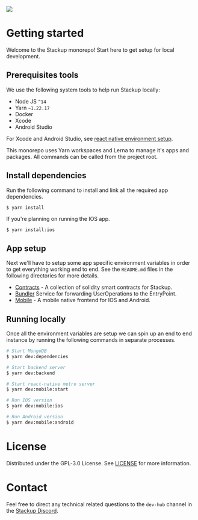 ![](https://i.imgur.com/hNJp1R1.png)

# Getting started

Welcome to the Stackup monorepo! Start here to get setup for local development.

## Prerequisites tools

We use the following system tools to help run Stackup locally:

- Node JS `^14`
- Yarn `~1.22.17`
- Docker
- Xcode
- Android Studio

For Xcode and Android Studio, see [react native environment setup](https://reactnative.dev/docs/environment-setup).

This monorepo uses Yarn workspaces and Lerna to manage it's apps and packages. All commands can be called from the project root.

## Install dependencies

Run the following command to install and link all the required app dependencies.

```bash
$ yarn install
```

If you're planning on running the IOS app.

```
$ yarn install:ios
```

## App setup

Next we'll have to setup some app specific environment variables in order to get everything working end to end. See the `README.md` files in the following directories for more details.

- [Contracts](./apps/contracts) - A collection of solidity smart contracts for Stackup.
- [Bundler](./apps/bundler) Service for forwarding UserOperations to the EntryPoint.
- [Mobile](./apps/mobile) - A mobile native frontend for IOS and Android.

## Running locally

Once all the environment variables are setup we can spin up an end to end instance by running the following commands in separate processes.

```bash
# Start MongoDB
$ yarn dev:dependencies
```

```bash
# Start backend server
$ yarn dev:backend
```

```bash
# Start react-native metro server
$ yarn dev:mobile:start
```

```bash
# Run IOS version
$ yarn dev:mobile:ios

# Run Android version
$ yarn dev:mobile:android
```

# License

Distributed under the GPL-3.0 License. See [LICENSE](./LICENSE) for more information.

# Contact

Feel free to direct any technical related questions to the `dev-hub` channel in the [Stackup Discord](https://discord.gg/FpXmvKrNed).
